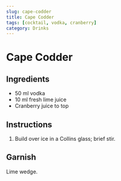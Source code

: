```yaml
---
slug: cape-codder
title: Cape Codder
tags: [cocktail, vodka, cranberry]
category: Drinks
---
```


# Cape Codder

## Ingredients

- 50 ml vodka
- 10 ml fresh lime juice
- Cranberry juice to top

## Instructions

1. Build over ice in a Collins glass; brief stir.

## Garnish

Lime wedge.
